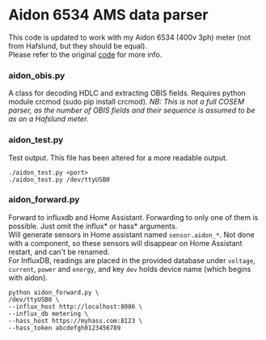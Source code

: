 # Aidon 6534 AMS data parser

This code is updated to work with my Aidon 6534 (400v 3ph) meter (not from Hafslund, but they should be equal).<br>
Please refer to the original [code](https://github.com/skagmo/meter_reading) for more info.

### aidon_obis.py
A class for decoding HDLC and extracting OBIS fields. Requires python module crcmod (sudo pip install crcmod).
*NB: This is not a full COSEM parser, as the number of OBIS fields and their sequence is assumed to be as on a Hafslund meter.*

### aidon_test.py
Test output. This file has been altered for a more readable output. <br/>
```
./aidon_test.py <port>
./aidon_test.py /dev/ttyUSB0
```

### aidon_forward.py
Forward to influxdb and Home Assistant.
Forwarding to only one of them is possible. Just omit the influx* or hass* arguments.
<br/>
Will generate sensors in Home assistant named `sensor.aidon_*`. Not done with a component, so these sensors will disappear on Home Assistant restart, and can't be renamed.
<br/>
For InfluxDB, readings are placed in the provided database under `voltage`, `current`, `power` and `energy`, and key `dev` holds device name (which begins with aidon).

```
python aidon_forward.py \
/dev/ttyUSB0 \
--influx_host http://localhost:8086 \
--influx_db metering \
--hass_host https://myhass.com:8123 \
--hass_token abcdefgh0123456789
```
